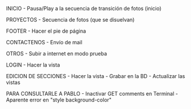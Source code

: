 INICIO
	- Pausa/Play a la secuencia de transición de fotos (inicio)
		<i class="fas fa-play-circle"></i>
		<i class="fas fa-pause-circle"></i>

PROYECTOS
	- Secuencia de fotos (que se disuelvan)

FOOTER
	- Hacer el pie de página

CONTACTENOS
	- Envío de mail

OTROS
	- Subir a internet en modo prueba

LOGIN
	- Hacer la vista

EDICION DE SECCIONES
	- Hacer la vista
	- Grabar en la BD
	- Actualizar las vistas

PARA CONSULTARLE A PABLO
	- Inactivar GET comments en Terminal
	- Aparente error en "style background-color"
